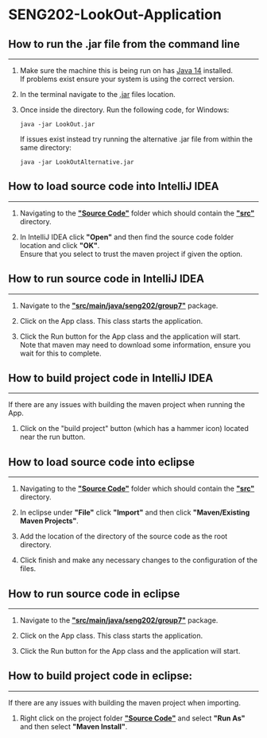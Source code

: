 # **SENG202**-LookOut-Application

## How to run the .jar file from the command line

---

1.
    Make sure the machine this is being run on has [Java 14][javaWebsite] installed.  
    If problems exist ensure your system is using the correct version.

2.
    In the terminal navigate to the [.jar](LookOut.jar) files location.

3.
    Once inside the directory. Run the following code, for Windows:

    ```Console
    java -jar LookOut.jar
    ```

    If issues exist instead try running the alternative .jar file from within the same directory:

    ```Console
    java -jar LookOutAlternative.jar
    ```

## How to load source code into IntelliJ IDEA

---

1.
    Navigating to the **["Source Code"](Source&#32;Code/)** folder which should contain the **["src"](Source&#32;Code/src/)** directory.

2.
    In IntelliJ IDEA click **"Open"** and then find the source code folder location and click **"OK"**.  
    Ensure that you select to trust the maven project if given the option.

## How to run source code in IntelliJ IDEA

---

1.
    Navigate to the **["src/main/java/seng202/group7"](Source&#32;Code/src/main/java/seng202/group7/)** package.

2.
    Click on the App class. This class starts the application.

3.
    Click the Run button for the App class and the application will start.  
    Note that maven may need to download some information, ensure you wait for this to complete.

## How to build project code in IntelliJ IDEA

---

If there are any issues with building the maven project when running the App.

1.
    Click on the "build project" button (which has a hammer icon) located near the run button.

## How to load source code into eclipse

---

1.
    Navigating to the **["Source Code"](Source&#32;Code/)** folder which should contain the **["src"](Source&#32;Code/src/)** directory.

2.
    In eclipse under **"File"** click **"Import"** and then click **"Maven/Existing Maven Projects"**.

3.
    Add the location of the directory of the source code as the root directory.

4.
    Click finish and make any necessary changes to the configuration of the files.

## How to run source code in eclipse

---

1.
    Navigate to the **["src/main/java/seng202/group7"](Source&#32;Code/src/main/java/seng202/group7/)** package.

2.
    Click on the App class. This class starts the application.

3.
    Click the Run button for the App class and the application will start.

## How to build project code in eclipse:

---

If there are any issues with building the maven project when importing.

1.
    Right click on the project folder **["Source Code"](Source&#32;Code/)** and select **"Run As"** and then select **"Maven Install"**.

[javaWebsite]: https://www.oracle.com/java/technologies/javase/jdk14-archive-downloads.html "Java-14 Archive Download"
